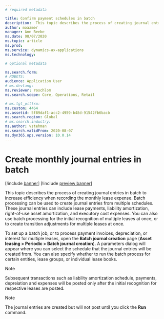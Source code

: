 ```yaml
---
# required metadata

title: Confirm payment schedules in batch
description:  This topic describes the process of creating journal entries in batch to increase efficiency when recording the monthly lease expense.
author: moaamer
manager: Ann Beebe
ms.date: 08/07/2020
ms.topic: article
ms.prod: 
ms.service: dynamics-ax-applications
ms.technology: 

# optional metadata

ms.search.form: 
# ROBOTS: 
audience: Application User
# ms.devlang: 
ms.reviewer: roschlom
ms.search.scope: Core, Operations, Retail

# ms.tgt_pltfrm: 
ms.custom: 4464
ms.assetid: 5f89daf1-acc2-4959-b48d-91542fb6bacb
ms.search.region: Global
# ms.search.industry: 
ms.author: vstehman
ms.search.validFrom: 2020-08-07
ms.dyn365.ops.version: 10.0.14
---
```


# Create monthly journal entries in batch

[!include [banner](../includes/banner.md)]
[!include [preview banner](../includes/preview-banner.md)]

This topic describes the process of creating journal entries in batch to increase efficiency when recording the monthly lease expense. Batch processing can be used to create journal entries from multiple schedules. These journal entries can include lease payments, liability amortization, right-of-use asset amortization, and executory cost expenses. You can also use batch processing for the initial recognition of multiple leases at once, or to create transition adjustments for multiple leases at once.

To set up a batch job, or to process payment invoices, depreciation, or interest for multiple leases, open the **Batch journal creation** page (**Asset leasing > Periodic > Batch journal creation**).	A parameters dialog will appear where you can select the schedule that the journal entries will be created from. You can also specify whether to run the batch process for certain entities, lease groups, or individual lease books.

> [!Note]
> Subsequent transactions such as liability amortization schedule, payments, depreiation and expenses will be posted only after the initial recognition for respective leases are posted.   

> [!Note]
> The journal entries are created but will not post until you click the **Run** command.
